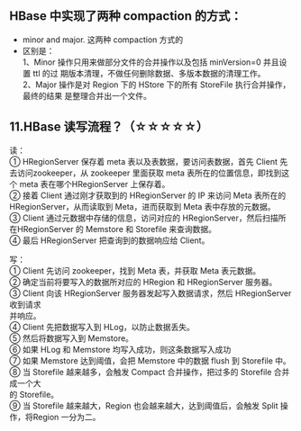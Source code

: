 ## HBase 中实现了两种 compaction 的方式：
* minor and major. 这两种 compaction 方式的
* 区别是：  
1、Minor 操作只用来做部分文件的合并操作以及包括 minVersion=0 并且设置 ttl 的过
期版本清理，不做任何删除数据、多版本数据的清理工作。  
2、Major 操作是对 Region 下的 HStore 下的所有 StoreFile 执行合并操作，最终的结果
是整理合并出一个文件。 

## 11.HBase 读写流程？（☆☆☆☆☆） 
   
   读：  
   ① HRegionServer 保存着 meta 表以及表数据，要访问表数据，首先 Client 先去访问zookeeper，从 zookeeper 里面获取 meta 表所在的位置信息，即找到这个 meta 表在哪个HRegionServer 上保存着。  
   ② 接着 Client 通过刚才获取到的 HRegionServer 的 IP 来访问 Meta 表所在的HRegionServer，从而读取到 Meta，进而获取到 Meta 表中存放的元数据。  
   ③ Client 通过元数据中存储的信息，访问对应的 HRegionServer，然后扫描所在HRegionServer 的 Memstore 和 Storefile 来查询数据。  
   ④ 最后 HRegionServer 把查询到的数据响应给 Client。  
   
   
   写：  
   ① Client 先访问 zookeeper，找到 Meta 表，并获取 Meta 表元数据。  
   ② 确定当前将要写入的数据所对应的 HRegion 和 HRegionServer 服务器。  
   ③ Client 向该 HRegionServer 服务器发起写入数据请求，然后 HRegionServer 收到请求  
   并响应。  
   ④ Client 先把数据写入到 HLog，以防止数据丢失。  
   ⑤ 然后将数据写入到 Memstore。  
   ⑥ 如果 HLog 和 Memstore 均写入成功，则这条数据写入成功  
   ⑦ 如果 Memstore 达到阈值，会把 Memstore 中的数据 flush 到 Storefile 中。  
   ⑧ 当 Storefile 越来越多，会触发 Compact 合并操作，把过多的 Storefile 合并成一个大  
   的 Storefile。  
   ⑨ 当 Storefile 越来越大，Region 也会越来越大，达到阈值后，会触发 Split 操作，将Region 一分为二。
